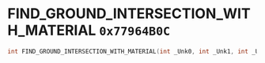 # FIND_GROUND_INTERSECTION_WITH_MATERIAL `0x77964B0C`

```cpp
int FIND_GROUND_INTERSECTION_WITH_MATERIAL(int _Unk0, int _Unk1, int _Unk2, int _Unk3, int _Unk4);
```